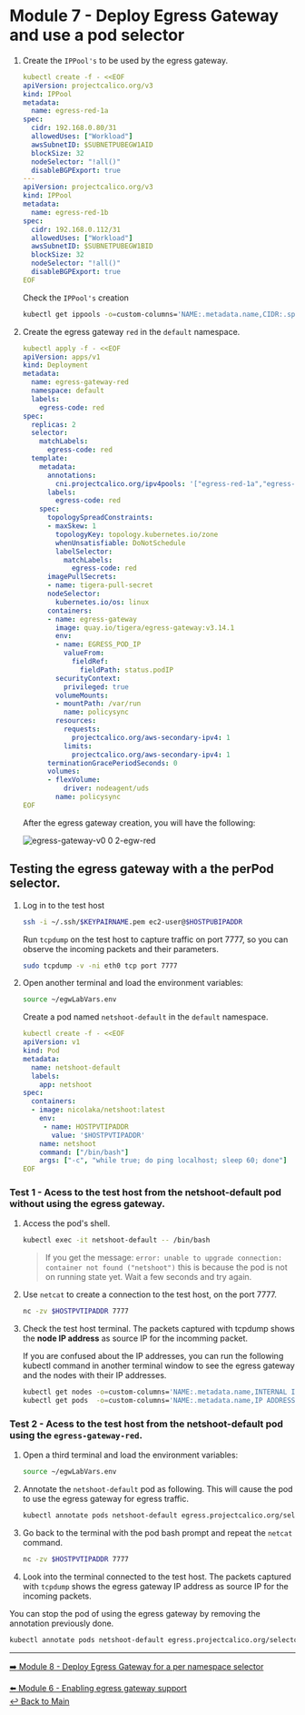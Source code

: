 # Module 7 - Deploy Egress Gateway and use a pod selector

1. Create the `IPPool's` to be used by the egress gateway.

    ```yaml
    kubectl create -f - <<EOF
    apiVersion: projectcalico.org/v3
    kind: IPPool
    metadata:
      name: egress-red-1a
    spec:
      cidr: 192.168.0.80/31
      allowedUses: ["Workload"]
      awsSubnetID: $SUBNETPUBEGW1AID
      blockSize: 32
      nodeSelector: "!all()"
      disableBGPExport: true
    ---
    apiVersion: projectcalico.org/v3
    kind: IPPool
    metadata:
      name: egress-red-1b
    spec:
      cidr: 192.168.0.112/31
      allowedUses: ["Workload"]
      awsSubnetID: $SUBNETPUBEGW1BID
      blockSize: 32
      nodeSelector: "!all()"
      disableBGPExport: true
    EOF
    ```

    Check the `IPPool's` creation

    ```bash
    kubectl get ippools -o=custom-columns='NAME:.metadata.name,CIDR:.spec.cidr'
    ```

2. Create the egress gateway `red` in the `default` namespace.

   ```yaml
   kubectl apply -f - <<EOF
   apiVersion: apps/v1
   kind: Deployment
   metadata:
     name: egress-gateway-red
     namespace: default
     labels:
       egress-code: red
   spec:
     replicas: 2
     selector:
       matchLabels:
         egress-code: red
     template:
       metadata:
         annotations:
           cni.projectcalico.org/ipv4pools: '["egress-red-1a","egress-red-1b"]'
         labels:
           egress-code: red
       spec:
         topologySpreadConstraints:
         - maxSkew: 1
           topologyKey: topology.kubernetes.io/zone
           whenUnsatisfiable: DoNotSchedule
           labelSelector: 
             matchLabels:
               egress-code: red
         imagePullSecrets:
         - name: tigera-pull-secret
         nodeSelector:
           kubernetes.io/os: linux
         containers:
         - name: egress-gateway
           image: quay.io/tigera/egress-gateway:v3.14.1
           env:
           - name: EGRESS_POD_IP
             valueFrom:
               fieldRef:
                 fieldPath: status.podIP
           securityContext:
             privileged: true
           volumeMounts:
           - mountPath: /var/run
             name: policysync
           resources:
             requests:
               projectcalico.org/aws-secondary-ipv4: 1
             limits:
               projectcalico.org/aws-secondary-ipv4: 1
         terminationGracePeriodSeconds: 0
         volumes:
         - flexVolume:
             driver: nodeagent/uds
           name: policysync
   EOF
   ```

   After the egress gateway creation, you will have the following:

   ![egress-gateway-v0 0 2-egw-red](https://user-images.githubusercontent.com/104035488/205453207-11ed3dd5-b45e-4d51-aefc-9df1d51f9aeb.png)

## Testing the egress gateway with a the perPod selector.


1. Log in to the test host

   ```bash
   ssh -i ~/.ssh/$KEYPAIRNAME.pem ec2-user@$HOSTPUBIPADDR
   ```

   Run `tcpdump` on the test host to capture traffic on port 7777, so you can observe the incoming packets and their parameters.
   
   ```bash
   sudo tcpdump -v -ni eth0 tcp port 7777 
   ```

2. Open another terminal and load the environment variables:

   ```bash
   source ~/egwLabVars.env
   ```

   Create a pod named `netshoot-default` in the `default` namespace.

   ```yaml
   kubectl create -f - <<EOF
   apiVersion: v1
   kind: Pod
   metadata:
     name: netshoot-default
     labels:
       app: netshoot
   spec:
     containers:
     - image: nicolaka/netshoot:latest
       env:
        - name: HOSTPVTIPADDR
          value: '$HOSTPVTIPADDR'
       name: netshoot
       command: ["/bin/bash"]
       args: ["-c", "while true; do ping localhost; sleep 60; done"]
   EOF
   ```
    
### Test 1 - Acess to the test host from the netshoot-default pod without using the egress gateway.
    
1. Access the pod's shell.
      
   ```bash      
   kubectl exec -it netshoot-default -- /bin/bash
   ```

   > If you get the message: `error: unable to upgrade connection: container not found ("netshoot")` this is because the pod is not on running state yet. Wait a few seconds and try again.

2. Use `netcat` to create a connection to the test host, on the port 7777. 
     
   ```bash
   nc -zv $HOSTPVTIPADDR 7777
   ```

3. Check the test host terminal. The packets captured with tcpdump shows the **node IP address** as source IP for the incomming packet. 

   If you are confused about the IP addresses, you can run the following kubectl command in another terminal window to see the egress gateway and the nodes with their IP addresses.

   ```bash
   kubectl get nodes -o=custom-columns='NAME:.metadata.name,INTERNAL IPADDR:.status.addresses[?(@.type == "InternalIP")].address'
   kubectl get pods  -o=custom-columns='NAME:.metadata.name,IP ADDRESS:.status.podIP'
   ```  

### Test 2 - Acess to the test host from the netshoot-default pod using the `egress-gateway-red`.

1. Open a third terminal and load the environment variables:
      
   ```bash
   source ~/egwLabVars.env
   ```

2. Annotate the `netshoot-default` pod as following. This will cause the pod to use the egress gateway for egress traffic.

   ```bash
   kubectl annotate pods netshoot-default egress.projectcalico.org/selector="egress-code == 'red'"
   ```
   
3. Go back to the terminal with the pod bash prompt and repeat the `netcat` command.
   
   ```bash
   nc -zv $HOSTPVTIPADDR 7777
   ```
   
4. Look into the terminal connected to the test host. The packets captured with `tcpdump` shows the egress gateway IP address as source IP for the incoming packets. 
          
You can stop the pod of using the egress gateway by removing the annotation previously done.

```bash
kubectl annotate pods netshoot-default egress.projectcalico.org/selector-
```

---

[:arrow_right: Module 8 - Deploy Egress Gateway for a per namespace selector](/modules/module-8-egw-pernamespace.md) <br>

[:arrow_left: Module 6 - Enabling egress gateway support](/modules/module-6-egw-support.md)   
[:leftwards_arrow_with_hook: Back to Main](/README.md) 

